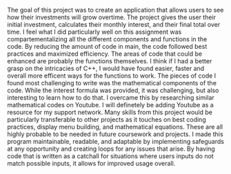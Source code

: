 The goal of this project was to create an application that allows users to see how their investments will grow overtime. The project gives the user their initial investment, calculates their monthly interest, and their final total over time. I feel what I did particularly well on this assignment was compartementalizing all the different components and functions in the code. By reducing the amount of code in main, the code followed best practices and maximized efficiency. The areas of code that could be enhanced are probably the functions themselves. I think if I had a better grasp on the intricacies of C++, I would have found easier, faster and overall more efficent ways for the functions to work. The pieces of code I found most challenging to write was the mathematical components of the code. While the interest formula was provided, it was challenging, but also interesting to learn how to do that. I overcame this by researching similar mathematical codes on Youtube. I will definetely be adding Youtube as a resource for my support network. Many skills from this project would be particularly transferable to other projects as it touches on best coding practices, display menu building, and mathematical equations. These are all highly probable to be needed in future coursework and projects. I made this program maintainable, readable, and adaptable by implementing safeguards at any opportunity and creating loops for any issues that arise. By having code that is written as a catchall for situations where users inputs do not match possible inputs, it allows for improved usage overall.
